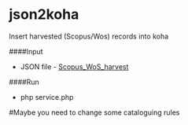 # json2koha
Insert harvested (Scopus/Wos) records into koha


####Input
* JSON file - [Scopus_WoS_harvest](https://github.com/CIMMYT/Scopus_WoS_harvest)


####Run
* php service.php


#Maybe you need to change some cataloguing rules